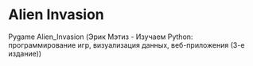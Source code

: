 # Alien Invasion
Pygame Alien_Invasion (Эрик Мэтиз - Изучаем Python: программирование игр, визуализация данных, веб-приложения (3-е издание))
